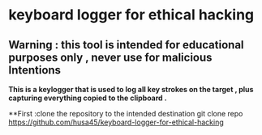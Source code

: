 # keyboard logger for ethical hacking

## Warning : this tool is intended for educational purposes only , never use for malicious Intentions

**This is a keylogger that is used to log all key strokes on the target , plus capturing everything  copied to the clipboard .**

**First :clone the repository to the intended destination
      git clone repo https://github.com/husa45/keyboard-logger-for-ethical-hacking 
